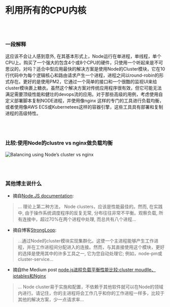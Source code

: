 # 利用所有的CPU内核

<br/><br/>


### 一段解释

这应该不会让人感到意外, 在其基本形式上，Node运行在单进程，单线程，单个CPU上。购买了一个强大的包含4个或8个CPU的硬件，只使用一个听起来是不可思议的，对吗？适合中型应用最快的解决方案是使用Node的Cluster模块，它在10行代码中为每个逻辑核心和路由请求产生一个进程，进程之间以round-robin的形式存在。更好的是使用PM2，它通过一个简单的接口和一个很酷的监视UI来给cluster模块裹上糖衣。虽然这个解决方案对传统应用程序很有效，但它可能无法满足需要顶级性能和健壮的devops流的应用。对于那些高级的用例，考虑使用自定义部署脚本复制NODE进程，并使用像nginx
这样的专门的工具进行负载均衡，或者使用像AWS ECS或Kubernetees这样的容器引擎，这些工具具有部署和复制进程的高级特性。

<br/><br/>


### 比较:使用Node的clustre vs nginx做负载均衡

![Balancing using Node’s cluster vs nginx](/assets/images/utilizecpucores1.png "Balancing using Node’s cluster vs nginx")

<br/><br/>

### 其他博主说什么
* 摘自[Node.JS documentation](https://nodejs.org/api/cluster.html#cluster_how_it_works):
> ... 理论上第二种方法， Node clusters，应该是性能最佳的。然而, 在实践中, 由于操作系统调度程序的反复无常, 分布往往非常不平衡。观察负载, 所有连接中，超过70%在两个进程中处理, 而总共有八个进程...

* 摘自博客[StrongLoop](https://strongloop.com/strongblog/best-practices-for-express-in-production-part-two-performance-and-reliability/):
> ...通过Node的cluster模块实现集群化。这使一个主进程能够产生工作进程，并在工作进程间分配进入的连接。然而，与其直接使用这个模块，更好的选择是使用其中的许多工具之一, 它为您自动处理它; 例如，node-pm或cluster-service...

* 摘自the Medium post [node.js进程负载平衡性能比较:cluster moudlle、iptables和Nginx](https://medium.com/@fermads/node-js-process-load-balancing-comparing-cluster-iptables-and-nginx-6746aaf38272)
> ... Node cluster易于实施和配置，不依赖于其他软件就可以在Node的领域内进行。请记住，你的主进程将会工作几乎和你的工作进程一样多，比较于其他的解决方案，少一点请求率...